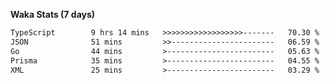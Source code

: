 
<b>Waka Stats (7 days)</b>

<!--START_SECTION:waka-->

```txt
TypeScript        9 hrs 14 mins   >>>>>>>>>>>>>>>>>>-------   70.30 %
JSON              51 mins         >>-----------------------   06.59 %
Go                44 mins         >------------------------   05.63 %
Prisma            35 mins         >------------------------   04.55 %
XML               25 mins         >------------------------   03.29 %
```

<!--END_SECTION:waka-->
